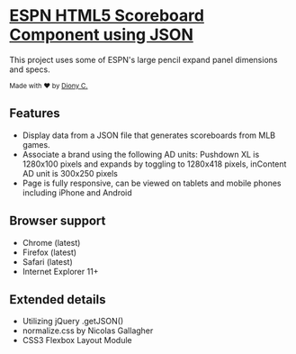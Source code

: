 # [ESPN HTML5 Scoreboard Component using JSON](https://dionyc.github.io/espn-html5-scoreboard)
This project uses some of ESPN's large pencil expand panel dimensions and specs.

<div>
  <sub>Made with ❤︎ by <a href="https://twitter.com/dionycdot">Diony C.</a></sub>
</div>

## Features

* Display data from a JSON file that generates scoreboards from MLB games.
* Associate a brand using the following AD units: Pushdown XL is 1280x100 pixels and expands by toggling to 1280x418 pixels, inContent AD unit is 300x250 pixels
* Page is fully responsive, can be viewed on tablets and mobile phones including iPhone and Android 

## Browser support

* Chrome (latest)
* Firefox (latest)
* Safari (latest)
* Internet Explorer 11+

## Extended details

* Utilizing jQuery .getJSON()
* normalize.css by Nicolas Gallagher
* CSS3 Flexbox Layout Module

